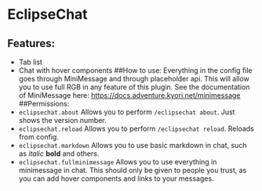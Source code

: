 # EclipseChat
## Features:
* Tab list
* Chat with hover components
##How to use:
Everything in the config file goes through MiniMessage and through placeholder api. This will allow you to use full RGB in any 
feature of this plugin. See the documentation of MiniMessage here: <https://docs.adventure.kyori.net/minimessage>
##Permissions:
* `eclipsechat.about` Allows you to perform `/eclipsechat about`. Just shows the version number.
* `eclipsechat.reload` Allows you to perform `/eclipsechat reload`. Reloads from config.
* `eclipsechat.markdown` Allows you to use basic markdown in chat, such as *italic* **bold** and others.
* `eclipsechat.fullminimessage` Allows you to use everything in minimessage in chat. This should only be given to people you 
  trust, as you can add hover components and links to your messages.
